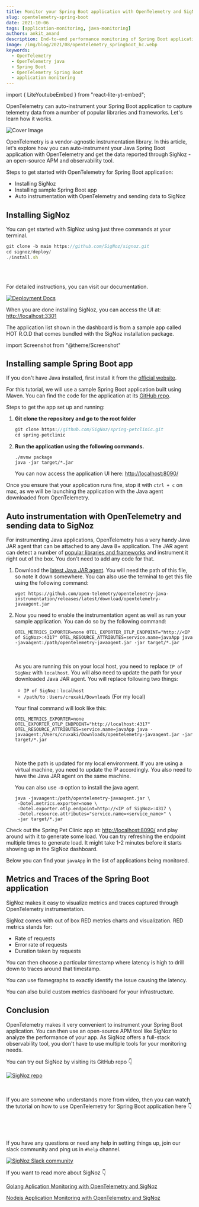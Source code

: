 ```yaml
---
title: Monitor your Spring Boot application with OpenTelemetry and SigNoz
slug: opentelemetry-spring-boot
date: 2021-10-06
tags: [application-monitoring, java-monitoring]
authors: ankit_anand
description: End-to-end performance monitoring of Spring Boot application with OpenTelemetry. Get your telemetry data visualized with SigNoz.
image: /img/blog/2021/08/opentelemetry_springboot_hc.webp
keywords:
  - OpenTelemetry
  - OpenTelemetry java
  - Spring Boot
  - OpenTelemetry Spring Boot
  - application monitoring
---
```

import { LiteYoutubeEmbed } from "react-lite-yt-embed";


<head>
  <link rel="canonical" href="https://signoz.io/blog/opentelemetry-spring-boot/"/>
</head>

OpenTelemetry can auto-instrument your Spring Boot application to capture telemetry data from a number of popular libraries and frameworks. Let's learn how it works.

<!--truncate-->

![Cover Image](/img/blog/2021/08/opentelemetry_springboot_hc-min.webp)

OpenTelemetry is a vendor-agnostic instrumentation library. In this article, let's explore how you can auto-instrument your Java Spring Boot application with OpenTelemetry and get the data reported through SigNoz - an open-source APM and observability tool.

Steps to get started with OpenTelemetry for Spring Boot application:

- Installing SigNoz
- Installing sample Spring Boot app
- Auto instrumentation with OpenTelemetry and sending data to SigNoz

## Installing SigNoz

You can get started with SigNoz using just three commands at your terminal.

```jsx
git clone -b main https://github.com/SigNoz/signoz.git
cd signoz/deploy/
./install.sh
```
<br></br>

For detailed instructions, you can visit our documentation.

[![Deployment Docs](/img/blog/common/deploy_docker_documentation.webp)](https://signoz.io/docs/install/docker/?utm_source=blog&utm_medium=springboot)

When you are done installing SigNoz, you can access the UI at: [http://localhost:3301](http://localhost:3301/application)

The application list shown in the dashboard is from a sample app called HOT R.O.D that comes bundled with the SigNoz installation package.

import Screenshot from "@theme/Screenshot"

<Screenshot
   alt="SigNoz dashboard showing application list"
   height={500}
   src="/img/blog/2021/08/signoz_dashboard_hc.webp"
   title="SigNoz Dashboard"
   width={700}
/>

## Installing sample Spring Boot app

If you don't have Java installed, first install it from the <a href = "https://www.java.com/en/" rel="noopener noreferrer nofollow" target="_blank" >official website</a>.

For this tutorial, we will use a sample Spring Boot application built using Maven. You can find the code for the application at its <a href = "https://github.com/SigNoz/spring-petclinic" rel="noopener noreferrer nofollow" target="_blank" >GitHub repo</a>.

Steps to get the app set up and running:

1. **Git clone the repository and go to the root folder**

   ```jsx
   git clone https://github.com/SigNoz/spring-petclinic.git
   cd spring-petclinic
   ```


2. **Run the application using the following commands.**

   ```
   ./mvnw package
   java -jar target/*.jar
   ```

   You can now access the application UI here: [http://localhost:8090/](http://localhost:8090/)

<Screenshot
   alt="Spring PetClinic app accessed at port:8090"
   height={500}
   src="/img/blog/2021/08/spring_petclinic_hc.webp"
   title="Sample Spring Boot application running in your local host."
   width={700}
/>

Once you ensure that your application runs fine, stop it with `ctrl + c` on mac, as we will be launching the application with the Java agent downloaded from OpenTelemetry.

## Auto instrumentation with OpenTelemetry and sending data to SigNoz

For instrumenting Java applications, OpenTelemetry has a very handy Java JAR agent that can be attached to any Java 8+ application. The JAR agent can detect a number of <a href = "https://github.com/open-telemetry/opentelemetry-java-instrumentation/blob/main/docs/supported-libraries.md" rel="noopener noreferrer nofollow" target="_blank" >popular libraries and frameworks</a> and instrument it right out of the box. You don't need to add any code for that.


1. Download the [latest Java JAR agent](https://github.com/open-telemetry/opentelemetry-java-instrumentation/releases/latest/download/opentelemetry-javaagent.jar). You will need the path of this file, so note it down somewhere. You can also use the terminal to get this file using the following command:
   ```
   wget https://github.com/open-telemetry/opentelemetry-java-instrumentation/releases/latest/download/opentelemetry-javaagent.jar
   ```

2. Now you need to enable the instrumentation agent as well as run your sample application. You can do so by the following command:
   ```
   OTEL_METRICS_EXPORTER=none OTEL_EXPORTER_OTLP_ENDPOINT="http://<IP of SigNoz>:4317" OTEL_RESOURCE_ATTRIBUTES=service.name=javaApp java -javaagent:/path/opentelemetry-javaagent.jar -jar target/*.jar
   ```

   <br></br>As you are running this on your local host, you need to replace `IP of SigNoz` with `localhost`. You will also need to update the path for your downloaded Java JAR agent. You will replace following two things:

   - `IP of SigNoz` : `localhost`
   - `/path/to` :  `Users/cruxaki/Downloads` (For my local)
   
   Your final command will look like this:
   ```
   OTEL_METRICS_EXPORTER=none OTEL_EXPORTER_OTLP_ENDPOINT="http://localhost:4317" OTEL_RESOURCE_ATTRIBUTES=service.name=javaApp java -javaagent:/Users/cruxaki/Downloads/opentelemetry-javaagent.jar -jar target/*.jar
   ```

   <br></br>Note the path is updated for my local environment. If you are using a virtual machine, you need to update the IP accordingly. You also need to have the Java JAR agent on the same machine.

   You can also use `-D` option to install the java agent.

   ```
   java -javaagent:/path/opentelemetry-javaagent.jar \
    -Dotel.metrics.exporter=none \
    -Dotel.exporter.otlp.endpoint=http://<IP of SigNoz>:4317 \
    -Dotel.resource.attributes="service.name=<service_name>" \
    -jar target/*.jar
   ```

Check out the Spring Pet Clinic app at: [http://localhost:8090/](http://localhost:8090/) and play around with it to generate some load. You can try refreshing the endpoint multiple times to generate load. It might take 1-2 minutes before it starts showing up in the SigNoz dashboard.

Below you can find your `javaApp` in the list of applications being monitored.

<Screenshot
   alt="`Javaapp` appears in the list of applications monitored through SigNoz"
   height={500}
   src="/img/blog/2021/08/javaapp_boxed_hc.webp"
   title="`javaApp` in the list of applications monitored"
   width={700}
/>

## Metrics and Traces of the Spring Boot application

SigNoz makes it easy to visualize metrics and traces captured through OpenTelemetry instrumentation.

SigNoz comes with out of box RED metrics charts and visualization. RED metrics stands for:

- Rate of requests
- Error rate of requests
- Duration taken by requests
  <Screenshot
       alt="SigNoz dashboard showing application latency, requests per sec, error percentage and top endpoints"
       height={500}
       src="/img/blog/2021/08/signoz_charts_hc.webp"
       title="Measure things like application latency, requests per sec, error percentage and see your top endpoints with SigNoz."
       width={700}
  />

You can then choose a particular timestamp where latency is high to drill down to traces around that timestamp.
<Screenshot
     alt="List of traces shown on SigNoz dashboard"
     height={500}
     src="/img/blog/2021/08/signoz_visualization_hc.webp"
     title="View of traces at a particular timestamp"
     width={700}
/>

You can use flamegraphs to exactly identify the issue causing the latency.

<Screenshot
     alt="Flamegraphs and gantt charts to visualize time taken by requests"
     height={500}
     src="/img/blog/2021/08/signoz_flamegraphs_hc.webp"
     title="Flamegraphs showing exact duration taken by each spans - a concept of distributed tracing"
     width={700}
/>

You can also build custom metrics dashboard for your infrastructure.

<Screenshot
    alt="SigNoz custom metrics dashboard"
    height={500}
    src="/img/blog/2021/10/signoz_custom_dashboard-min.webp"
    title="You can also build a custom metrics dashboard for your infrastructure"
    width={700}
/>

## Conclusion

OpenTelemetry makes it very convenient to instrument your Spring Boot application. You can then use an open-source APM tool like SigNoz to analyze the performance of your app. As SigNoz offers a full-stack observability tool, you don't have to use multiple tools for your monitoring needs.

You can try out SigNoz by visiting its GitHub repo 👇

<div class="text--center">

[![SigNoz repo](/img/blog/common/signoz_github.webp)](https://github.com/signoz/signoz)

</div>

<br></br>
If you are someone who understands more from video, then you can watch the tutorial on how to use OpenTelemetry for Spring Boot application here 👇

<p>&nbsp;</p>

<LiteYoutubeEmbed id="YxZb17_LYwQ" mute={false} />

<p>&nbsp;</p>

If you have any questions or need any help in setting things up, join our slack community and ping us in `#help` channel.

[![SigNoz Slack community](/img/blog/common/join_slack_cta.png)](https://signoz.io/slack)


If you want to read more about SigNoz 👇

[Golang Aplication Monitoring with OpenTelemetry and SigNoz](https://signoz.io/opentelemetry/go/)

[Nodejs Application Monitoring with OpenTelemetry and SigNoz](https://signoz.io/opentelemetry/nodejs/)
